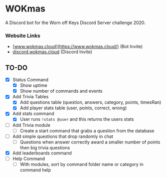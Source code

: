 # WOKmas
A Discord bot for the Worn off Keys Discord Server challenge 2020.

### Website Links
* [www.wokmas.cloud](https://www.wokmas.cloud/) (Bot Invite)
* [discord.wokmas.cloud](https://discord.wokmas.cloud/) (Discord Invite)

## TO-DO
- [x] Status Command
   - [x] Show uptime
   - [x] Show number of commands and events
- [x] Add Trivia Tables
   - [x] Add questions table (question, answers, category, points, timesRan)
   - [x] Add player stats table (user, points, correct, wrong)
- [x] Add stats command
   - [x] User runs `!stats @user` and this returns the users stats
- [ ] Add Trivia module
   - [ ] Create a start command that grabs a question from the database
- [ ] Add simple questions that drop randomly in chat
   - [ ] Questions when answer correctly award a smaller number of points then big trivia questions
- [x] Add leaderboards command
- [ ] Help Command 
   - [ ] With modules, sort by command folder name or category in command help
